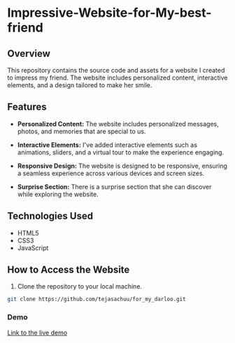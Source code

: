# Impressive-Website-for-My-best-friend

## Overview

This repository contains the source code and assets for a website I created to impress my friend. The website includes personalized content, interactive elements, and a design tailored to make her smile.

## Features

- **Personalized Content:** The website includes personalized messages, photos, and memories that are special to us.

- **Interactive Elements:** I've added interactive elements such as animations, sliders, and a virtual tour to make the experience engaging.

- **Responsive Design:** The website is designed to be responsive, ensuring a seamless experience across various devices and screen sizes.

- **Surprise Section:** There is a surprise section that she can discover while exploring the website.

## Technologies Used

- HTML5
- CSS3
- JavaScript



## How to Access the Website

1. Clone the repository to your local machine.

```bash
git clone https://github.com/tejasachuu/for_my_darloo.git
```


### Demo

[Link to the live demo ](https://tejasachuu.github.io/for_my_darloo/)
